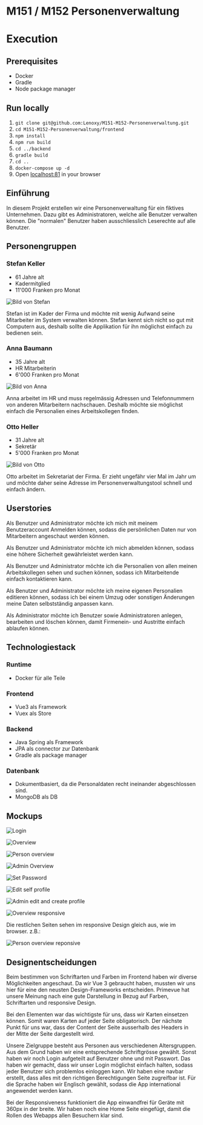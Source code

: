 # M151 / M152 Personenverwaltung




# Execution
## Prerequisites
- Docker
- Gradle
- Node package manager

## Run locally
1. `git clone git@github.com:Lenoxy/M151-M152-Personenverwaltung.git`
1. `cd M151-M152-Personenverwaltung/frontend`
1. `npm install`
1. `npm run build`
1. `cd ../backend`
1. `gradle build`
1. `cd ..`
1. `docker-compose up -d`
1. Open [localhost:81](http://localhost:81) in your browser


## Einführung

In diesem Projekt erstellen wir eine Personenverwaltung für ein fiktives Unternehmen. 
Dazu gibt es Administratoren, welche alle Benutzer verwalten können. 
Die "normalen" Benutzer haben ausschliesslich Leserechte auf alle Benutzer.

## Personengruppen
### Stefan Keller

- 61 Jahre alt
- Kadermitglied
- 11'000 Franken pro Monat

![Bild von Stefan](https://images.generated.photos/cTUvx3xCPyLrQoHY87KlcxhTprdjGYfKmSWbLzVNfFU/rs:fit:512:512/wm:0.95:sowe:18:18:0.33/Z3M6Ly9nZW5lcmF0/ZWQtcGhvdG9zL3Ry/YW5zcGFyZW50X3Yz/L3YzXzA2MTU2MDMu/cG5n.png)

Stefan ist im Kader der Firma und möchte mit wenig Aufwand seine Mitarbeiter im System verwalten können. Stefan kennt sich nicht so gut mit Computern aus, deshalb sollte die Applikation für ihn möglichst einfach zu bedienen sein.

### Anna Baumann

- 35 Jahre alt
- HR Mitarbeiterin
- 6'000 Franken pro Monat

![Bild von Anna](https://images.generated.photos/sNEMy8lVYBbOtV99pEYbAQEMrJ2Fl-cV7IaW-CbuWcs/rs:fit:512:512/wm:0.95:sowe:18:18:0.33/Z3M6Ly9nZW5lcmF0/ZWQtcGhvdG9zL3Ry/YW5zcGFyZW50X3Yz/L3YzXzA5NTQ5NzAu/cG5n.png)

Anna arbeitet im HR und muss regelmässig Adressen und Telefonnummern von anderen Mitarbeitern nachschauen. Deshalb möchte sie möglichst einfach die Personalien eines Arbeitskollegen finden.

### Otto Heller

- 31 Jahre alt
- Sekretär
- 5'000 Franken pro Monat

![Bild von Otto](https://images.generated.photos/mGQ0tvnrcUdEc0mQOZl9InGlr9DlHTM5kylykB8dsWc/rs:fit:512:512/wm:0.95:sowe:18:18:0.33/Z3M6Ly9nZW5lcmF0/ZWQtcGhvdG9zL3Ry/YW5zcGFyZW50X3Yz/L3YzXzA3NTE3ODMu/cG5n.png)

Otto arbeitet im Sekretariat der Firma. Er zieht ungefähr vier Mal im Jahr um und möchte daher seine Adresse im Personenverwaltungstool schnell und einfach ändern.

## Userstories

Als Benutzer und Administrator möchte ich mich mit meinem Benutzeraccount Anmelden können, sodass die persönlichen Daten nur von Mitarbeitern angeschaut werden können.

Als Benutzer und Administrator möchte ich mich abmelden können, sodass eine höhere Sicherheit gewährleistet werden kann.

Als Benutzer und Administrator möchte ich die Personalien von allen meinen Arbeitskollegen sehen und suchen können, sodass ich Mitarbeitende einfach kontaktieren kann.

Als Benutzer und Administrator möchte ich meine eigenen Personalien editieren können, sodass ich bei einem Umzug oder sonstigen Änderungen meine Daten selbstständig anpassen kann.

Als Administrator möchte ich Benutzer sowie Administratoren anlegen, bearbeiten und löschen können, damit Firmenein- und Austritte einfach ablaufen können.

## Technologiestack
### Runtime
- Docker für alle Teile

### Frontend
- Vue3 als Framework
- Vuex als Store

### Backend
- Java Spring als Framework
- JPA als connector zur Datenbank
- Gradle als package manager

### Datenbank
- Dokumentbasiert, da die Personaldaten recht ineinander abgeschlossen sind.
- MongoDB als DB 

## Mockups

![Login](doc/images/login.png)

![Overview](doc/images/overview.png)

![Person overview](doc/images/person-overview.png)

![Admin Overview](doc/images/admin-overview.png)

![Set Password](doc/images/set-password.png)

![Edit self profile](doc/images/edit-self-profile.png)

![Admin edit and create profile](doc/images/admin-edit-create-profile.png)

![Overview responsive](doc/images/responsive-overview.png)

Die restlichen Seiten sehen im responsive Design gleich aus, wie im browser. z.B.:

![Person overview reponsive](doc/images/responsive-person-overview.png)


## Designentscheidungen

Beim bestimmen von Schriftarten und Farben im Frontend haben wir diverse Möglichkeiten angeschaut.
Da wir Vue 3 gebraucht haben, mussten wir uns hier für eine den neusten Design-Frameworks entscheiden.
Primevue hat unsere Meinung nach eine gute Darstellung in Bezug auf Farben, Schriftarten und responsive Design.

Bei den Elementen war das wichtigste für uns, dass wir Karten einsetzen können. Somit waren Karten auf jeder Seite 
obligatorisch. Der nächste Punkt für uns war, dass der Content der Seite ausserhalb des Headers in
der Mitte der Seite dargestellt wird. 

Unsere Zielgruppe besteht aus Personen aus verschiedenen Altersgruppen. Aus dem Grund haben wir eine entsprechende 
Schriftgrösse gewählt. Sonst haben wir noch Login aufgeteilt auf Benutzer ohne und mit Passwort. Das haben wir gemacht,
dass wir unser Login möglichst einfach halten, sodass jeder Benutzer sich problemlos einloggen kann. 
Wir haben eine navbar erstellt, dass alles mit den richtigen Berechtigungen Seite zugreifbar
ist. Für die Sprache haben wir Englisch gewählt, sodass die App international angewendet werden kann.

Bei der Responsiveness funktioniert die App einwandfrei für Geräte mit 360px in der breite.
Wir haben noch eine Home Seite eingefügt, damit die Rollen des Webapps allen Besuchern klar sind.





